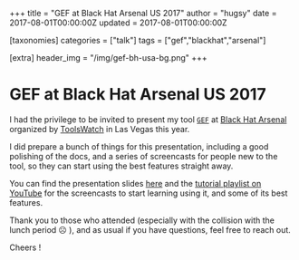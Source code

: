+++
title = "GEF at Black Hat Arsenal US 2017"
author = "hugsy"
date = 2017-08-01T00:00:00Z
updated = 2017-08-01T00:00:00Z

[taxonomies]
categories = ["talk"]
tags = ["gef","blackhat","arsenal"]

[extra]
header_img = "/img/gef-bh-usa-bg.png"
+++

# GEF at Black Hat Arsenal US 2017

I had the privilege to be invited to present my tool [`GEF`](https://github.com/hugsy/gef) at [Black Hat Arsenal](https://blackhat.com) organized by [ToolsWatch](https://toolswatch.org) in Las Vegas this year.

I did prepare a bunch of things for this presentation, including a good polishing of the docs, and a series of screencasts for people new to the tool, so they can start using the best features straight away.

You can find the presentation slides [here](http://christophe.alladoum.free.fr/public/blackhat-2017/BH-USA-17-Alladoum-GDB-Enhanced-Features.pdf) and the [tutorial playlist on YouTube](https://goo.gl/1QAZM4) for the screencasts to start learning using it, and some of its best features.

Thank you to those who attended (especially with the collision with the lunch period ☹ ), and as usual if you have questions, feel free to reach out.

Cheers !
